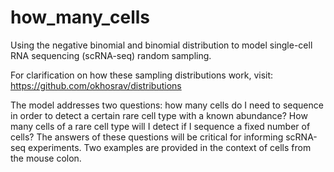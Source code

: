 # how_many_cells

Using the negative binomial and binomial distribution to model single-cell RNA sequencing (scRNA-seq) random sampling.

For clarification on how these sampling distributions work, visit: https://github.com/okhosrav/distributions

The model addresses two questions: how many cells do I need to sequence in order to detect a certain rare cell type with a known abundance? How many cells of a rare cell type will I detect if I sequence a fixed number of cells? The answers of these questions will be critical for informing scRNA-seq experiments. Two examples are provided in the context of cells from the mouse colon.
